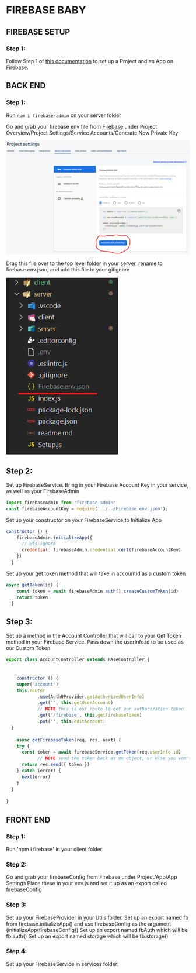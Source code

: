 # FIREBASE BABY

## FIREBASE SETUP

### Step 1:
Follow Step 1 of [this documentation](https://firebase.google.com/docs/web/setup#create-firebase-project-and-app) to set up a Project and an App on Firebase.

## BACK END

### Step 1:
Run `npm i firebase-admin` on your server folder

Go and grab your firebase env file from [Firebase](https://firebase.google.com/)
under Project Overview/Project Settings/Service Accounts/Generate New Private Key

![firebase-env](../firebase-lecture.client/src/assets/img/Screenshot%202022-05-12%20143642.png)

Drag this file over to the top level folder in your server, rename to firebase.env.json, and add this file to your gitignore

![server-folder](../firebase-lecture.client/src/assets/img/Screenshot%202022-05-12%20145041.png)

## Step 2:
Set up FirebaseService.
Bring in your Firebase Account Key in your service, as well as your FirebaseAdmin

```js
import firebaseAdmin from "firebase-admin"
const firebaseAccountKey = require('../../Firebase.env.json');
```

Set up your constructor on your FirebaseService to Initialize App

```js
constructor () {
    firebaseAdmin.initializeApp({
      // @ts-ignore
      credential: firebaseAdmin.credential.cert(firebaseAccountKey)
    })
  }
```

Set up your get token method that will take in accountId as a custom token

```js
async getToken(id) {
    const token = await firebaseAdmin.auth().createCustomToken(id)
    return token
  }
```

## Step 3:

Set up a method in the Account Controller that will call to your Get Token method in your Firebase Service. Pass down the userInfo.id to be used as our Custom Token

```js
export class AccountController extends BaseController {


	constructor () {
  	super('account')
    this.router
			.use(Auth0Provider.getAuthorizedUserInfo)
			.get('', this.getUserAccount)
			// NOTE this is our route to get our authorization token
			.get('/firebase', this.getFirebaseToken)
			.put('', this.editAccount)
  }

	async getFirebaseToken(req, res, next) {
    try {
      const token = await firebaseService.getToken(req.userInfo.id)
			// NOTE send the token back as an object, or else you won't be able to target it if needed
      return res.send({ token })
    } catch (error) {
      next(error)
    }
  }

}
```


## FRONT END

### Step 1:
Run 'npm i firebase' in your client folder

### Step 2:
Go and grab your firebaseConfig from Firebase under Project/App/App Settings
Place these in your env.js and set it up as an export called firebaseConfig

### Step 3:
Set up your FirebaseProvider in your Utils folder.
Set up an export named fb from firebase.initializeApp()	and use firebaseConfig as the argument (initializeApp(firebaseConfig))
Set up an export named fbAuth which will be fb.auth()
Set up an export named storage which will be fb.storage()

### Step 4:
Set up your FirebaseService in services folder.